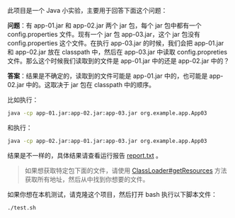 此项目是一个 Java 小实验，主要用于回答下面这个问题：

**问题**：有 app-01.jar 和 app-02.jar 两个 jar 包，每个 jar 包中都有一个 config.properties 文件。现有一个 jar 包 app-03.jar，这个 jar 包没有 config.properties 这个文件。在执行 app-03.jar 的时候，我们会把 app-01.jar 和 app-02.jar 放在 classpath 中，然后在 app-03.jar 中读取 config.propreties 文件。那么这个时候我们读取到的文件是 app-01.jar 中的还是 app-02.jar 中的？

**答案**：结果是不确定的，读取到的文件可能是 app-01.jar 中的，也可能是 app-02.jar 中的。这取决于 jar 包在 classpath 中的顺序。


[1]: https://docs.oracle.com/javase/8/docs/api/java/lang/ClassLoader.html#getResources-java.lang.String-

比如执行：

```bash
java -cp app-01.jar:app-02.jar:app-03.jar org.example.app.App03
```

和执行：

```bash
java -cp app-02.jar:app-01.jar:app-03.jar org.example.app.App03
```

结果是不一样的，具体结果请查看运行报告 [report.txt](./report.txt) 。

> 如果想获取特定包下面的文件，请使用 [ClassLoader#getResources](1) 方法获取所有地址，然后从中找到你想要的文件。

如果你想在本机测试，请克隆这个项目，然后打开 bash 执行以下脚本文件：

```bash
./test.sh
```
